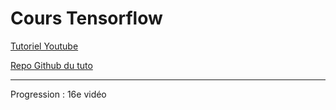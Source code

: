 # Cours Tensorflow

[Tutoriel Youtube](https://www.youtube.com/watch?v=Mubj_fqiAv8&list=PLeo1K3hjS3uu7CxAacxVndI4bE_o3BDtO)

[Repo Github du tuto](https://github.com/codebasics/deep-learning-keras-tf-tutorial)

---

Progression : 16e vidéo

























